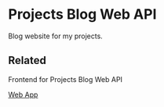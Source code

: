 # Projects Blog Web API

Blog website for my projects.


## Related

Frontend for Projects Blog Web API 

[Web App](https://github.com/adiltekin/ProjectsBlogWebApp)

